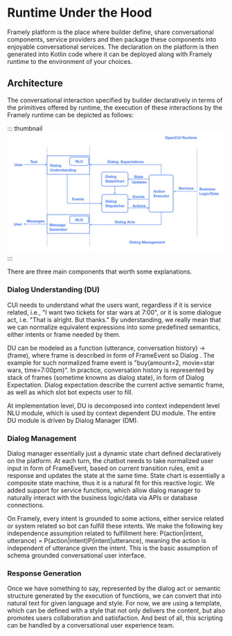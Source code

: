 # Runtime Under the Hood

Framely platform is the place where builder define, share conversational components, service providers and then package these components into enjoyable conversational services. The declaration on the platform is then generated into Kotlin code where it can be deployed along with Framely runtime to the environment of your choices. 

## Architecture
The conversational interaction specified by builder declaratively in terms of the primitives offered by runtime, the execution of these interactions by the Framely runtime can be depicted as follows:

::: thumbnail
![runtime architecture](/images/architecture.png)
:::

There are three main components that worth some explanations.

### Dialog Understanding (DU)
CUI needs to understand what the users want, regardless if it is service related, i.e., "I want two tickets for star wars at 7:00", or it is some dialogue act, i.e. "That is alright. But thanks." By understanding, we really mean that we can normalize equivalent expressions into some predefined semantics, either intents or frame needed by them. 

DU can be modeled as a function (utterance, conversation history) -> (frame), where frame is described in form of FrameEvent so Dialog . The example for such normalized frame event is "buy(amount=2, movie=star wars, time=7:00pm)". In practice, conversation history is represented by stack of frames (sometime knowns as dialog state), in form of Dialog Expectation. Dialog expectation describe the current active semantic frame, as well as which slot bot expects user to fill. 

At implementation level, DU is decomposed into context independent level NLU module, which is used by context dependent DU module. The entire DU module is driven by Dialog Manager (DM).

### Dialog Management
Dialog manager essentially just a dynamic state chart defined declaratively on the platform. At each turn, the chatbot needs to take normalized user input in form of FrameEvent, based on current transition rules, emit a response and updates the state at the same time. State chart is essentially a composite state machine, thus it is a natural fit for this reactive logic. We added support for service functions, which allow dialog manager to naturally interact with the business logic/data via APIs or database connections.

On Framely, every intent is grounded to some actions, either service related or system related so bot can fulfill these intents. We make the following key independence assumption related to fulfillment here: P(action|intent, utterance) = P(action|intent)P(intent|utterance), meaning the action is independent of utterance given the intent. This is the basic assumption of schema grounded conversational user interface.

### Response Generation
Once we have something to say, represented by the dialog act or semantic structure generated by the execution of functions, we can convert that into natural text for given language and style. For now, we are using a template, which can be defined with a style that not only delivers the content, but also promotes users collaboration and satisfaction. And best of all, this scripting can be handled by a conversational user experience team.






